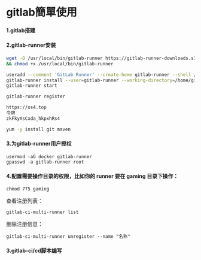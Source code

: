 # gitlab簡單使用

#### 1.gitlab搭建

#### 2.gitlab-runner安装

```bash
wget -O /usr/local/bin/gitlab-runner https://gitlab-runner-downloads.s3.amazonaws.com/latest/binaries/gitlab-runner-linux-amd64 \
&& chmod +x /usr/local/bin/gitlab-runner 

useradd --comment 'GitLab Runner' --create-home gitlab-runner --shell /bin/bash 
gitlab-runner install --user=gitlab-runner --working-directory=/home/gitlab-runner 
gitlab-runner start

gitlab-runner register

https://os4.top
令牌
zkFkyXsCxda_hkpxhRs4

yum -y install git maven
```

#### 3.为gitlab-runner用户授权

```text
usermod -aG docker gitlab-runner
gpasswd -a gitlab-runner root
```

#### 4.配置需要操作目录的权限，比如你的 runner 要在 gaming 目录下操作：

```text
chmod 775 gaming
```

查看注册列表： 

`gitlab-ci-multi-runner list`

删除注册信息：

`gitlab-ci-multi-runner unregister --name "名称"`

#### 3.gitlab-ci/cd脚本编写

